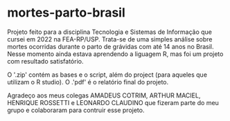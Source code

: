 # mortes-parto-brasil
Projeto feito para a disciplina Tecnologia e Sistemas de Informação que cursei em 2022 na FEA-RP/USP. Trata-se de uma simples análise sobre mortes ocorridas durante o parto de grávidas com até 14 anos no Brasil. Nesse momento ainda estava aprendendo a liguagem R, mas foi um projeto com resultado satisfatório.

O '.zip' contém as bases e o script, além do project (para aqueles que utilizam o R studio). O .'pdf' é o relatório final do projeto.

Agradeço aos meus colegas AMADEUS COTRIM, ARTHUR MACIEL, HENRIQUE ROSSETTI e LEONARDO CLAUDINO que fizeram parte do meu grupo e colaboraram para contruir esse projeto.
